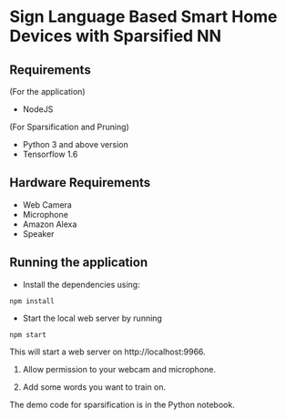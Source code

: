 # Sign Language Based Smart Home Devices with Sparsified NN

## Requirements
(For the application)
* NodeJS

(For Sparsification and Pruning) 
* Python 3 and above version
* Tensorflow 1.6

## Hardware Requirements
* Web Camera
* Microphone
* Amazon Alexa
* Speaker

## Running the application
* Install the dependencies using:
```
npm install
```

* Start the local web server by running 

```
npm start
```

This will start a web server on http://localhost:9966. 

1. Allow permission to your webcam and microphone. 

2. Add some words you want to train on. 


The demo code for sparsification is in the Python notebook.
